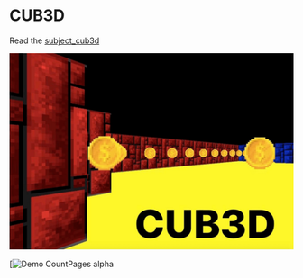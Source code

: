 # CUB3D

Read the [subject_cub3d](https://github.com/ninellekam/cub3D/blob/master/subject_cub3d.pdf)

![alt text](png_readme/first.png "Описание будет тут")​

[![Demo CountPages alpha](https://j.gifs.com/nxB6E4.gif)